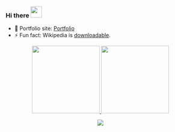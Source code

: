 ### Hi there <img src="https://raw.githubusercontent.com/sawankumar/sawankumar/master/assets/Hi.gif" width="30px">

- 🎯 Portfolio site: [Portfolio](https://sawankumar.gitlab.io/)
- ⚡ Fun fact: Wikipedia is [downloadable](https://en.wikipedia.org/wiki/Wikipedia:Database_download).

<p align="center">
<a href="https://github.com/sawankumar">
  <img height="180em" src="https://github-readme-stats.vercel.app/api?username=sawankumar&show_icons=true&include_all_commits=true&count_private=true&hide_border=true" />
  <img height="180em" src="https://github-readme-stats.vercel.app/api/top-langs/?username=sawankumar&layout=compact&hide_border=true" />
</a>
</p>

<div align="center">
    <img src="https://raw.githubusercontent.com/sawankumar/sawankumar/master/assets/activity.png" />
</div>